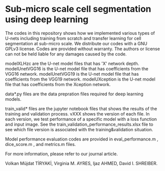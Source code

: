 # Sub-micro scale cell segmentation using deep learning

The codes in this repository shows how we implemented various types of U-nets including training from scratch and transfer learning for cell segmentation at sub-micro scale. We distribute our codes with a GNU GPLv3 license. Codes are provided without warranty. The authors or license can not be held liable for any damages caused by the code.

modelXLHzc are the U-net model files that has 'X' network depth.
modelUnetVGG16 is the U-net model file that has coefficients from the VGG16 network.
modelUnetVGG19 is the U-net model file that has coefficients from the VGG19 network.
modelUXception is the U-net model file that has coefficients from the Xception network.

data*.py files are the data prepration files required for deep learning models. 

train_valid* files are the jupyter notebook files that shows the results of the training and validation process. vXXX shows the version of each file. In each version, we test performance of a specific model with a loss function and input image. See the train_validation_performance_results.xlsx file to see which file version is associated with the training&validation situation.

Model performance evaluation codes are provided in eval_performance.m , dice_score.m , and metrics.m files.

For more information, please refer to our journal article.

Volkan Müjdat TİRYAKİ, Virginia M. AYRES, Ijaz AHMED, David I. SHREIBER.
